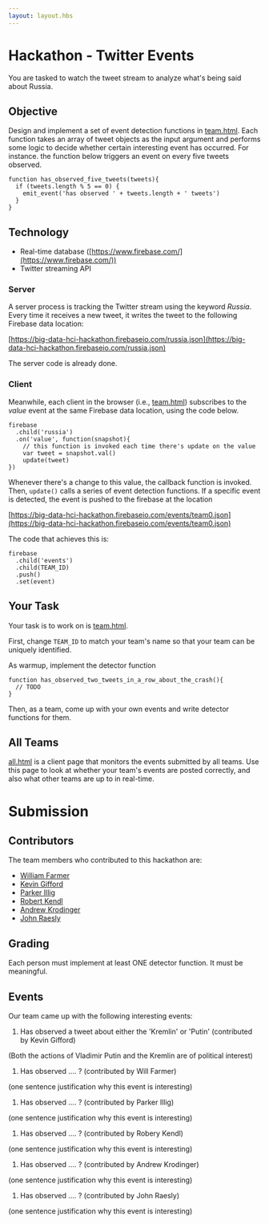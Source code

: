 ```yaml
---
layout: layout.hbs
---
```


# Hackathon - Twitter Events

You are tasked to watch the tweet stream to analyze what's being said about
Russia.

## Objective

Design and implement a set of event detection functions in [team.html](team.html).
Each function takes an array of tweet objects as the input argument and performs
some logic to decide whether certain interesting event has occurred. For instance.
the function below triggers an event on every five tweets observed.

```
function has_observed_five_tweets(tweets){
  if (tweets.length % 5 == 0) {
    emit_event('has observed ' + tweets.length + ' tweets')
  }
}
```

## Technology

* Real-time database ([https://www.firebase.com/](https://www.firebase.com/))
* Twitter streaming API

### Server
A server process is tracking the Twitter stream using the keyword _Russia_. Every
time it receives a new tweet, it writes the tweet to the following Firebase data
location:

  [https://big-data-hci-hackathon.firebaseio.com/russia.json](https://big-data-hci-hackathon.firebaseio.com/russia.json)

The server code is already done.

### Client

Meanwhile, each client in the browser (i.e., [team.html](team.html)) subscribes
to the _value_ event at the same Firebase data location, using the code below.
```
firebase
  .child('russia')
  .on('value', function(snapshot){
    // this function is invoked each time there's update on the value
    var tweet = snapshot.val()
    update(tweet)
})
```

Whenever there's a change to this value, the callback function is invoked.
Then, `update()` calls a series of event detection functions. If a specific
event is detected, the event is pushed to the firebase at the location

  [https://big-data-hci-hackathon.firebaseio.com/events/team0.json](https://big-data-hci-hackathon.firebaseio.com/events/team0.json)

The code that achieves this is:
```
firebase
  .child('events')
  .child(TEAM_ID)
  .push()
  .set(event)
```

## Your Task

Your task is to work on is [team.html](team.html).

First, change `TEAM_ID` to match your team's name so that your team can be
uniquely identified.

As warmup, implement the detector function

```
function has_observed_two_tweets_in_a_row_about_the_crash(){
  // TODO
}
```

Then, as a team, come up with your own events and write detector functions for them.

## All Teams

[all.html](all.html) is a client page that monitors the events submitted
by all teams. Use this page to look at whether your team's events are posted
correctly, and also what other teams are up to in real-time.

# Submission

## Contributors

The team members who contributed to this hackathon are:

* [William Farmer](http://github.com/willzfarmer)
* [Kevin Gifford](http://github.com/kevinkgifford)
* [Parker Illig](http://github.com/pail4944)
* [Robert Kendl](http://github.com/DomoYeti)
* [Andrew Krodinger](http://github.com/drewdinger)
* [John Raesly](http://github.com/jraesly)

## Grading

Each person must implement at least ONE detector function. It must be meaningful.

## Events

Our team came up with the following interesting events:

1. Has observed a tweet about either the 'Kremlin' or 'Putin' (contributed by Kevin Gifford)

  (Both the actions of Vladimir Putin and the Kremlin are of political interest)

1. Has observed .... ? (contributed by Will Farmer)

  (one sentence justification why this event is interesting)

1. Has observed .... ? (contributed by Parker Illig)

  (one sentence justification why this event is interesting)

1. Has observed .... ? (contributed by Robery Kendl)

  (one sentence justification why this event is interesting)

1. Has observed .... ? (contributed by Andrew Krodinger)

  (one sentence justification why this event is interesting)

1. Has observed .... ? (contributed by John Raesly)

  (one sentence justification why this event is interesting)


